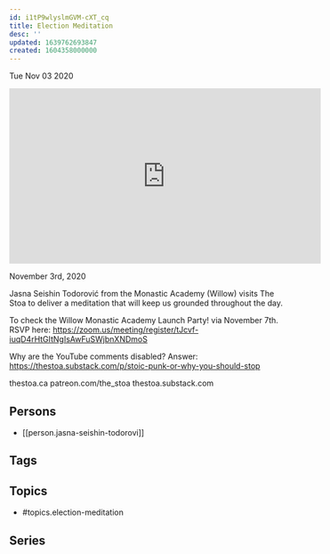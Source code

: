 ```yaml
---
id: i1tP9wlyslmGVM-cXT_cq
title: Election Meditation
desc: ''
updated: 1639762693847
created: 1604358000000
---
```





Tue Nov 03 2020

<iframe width="560" height="315" src="https://www.youtube.com/embed/hfHu4rS_4C8" title="Election Meditation w/ Jasna Seishin Todorović" frameborder="0" allow="accelerometer; autoplay; clipboard-write; encrypted-media; gyroscope; picture-in-picture" allowfullscreen ></iframe>

November 3rd, 2020

Jasna Seishin Todorović from the Monastic Academy (Willow) visits The Stoa to deliver a meditation that will keep us grounded throughout the day.

To check the Willow Monastic Academy Launch Party! via November 7th. RSVP here: https://zoom.us/meeting/register/tJcvf-iuqD4rHtGItNgIsAwFuSWjbnXNDmoS 

Why are the YouTube comments disabled? Answer: https://thestoa.substack.com/p/stoic-punk-or-why-you-should-stop

thestoa.ca
patreon.com/the_stoa
thestoa.substack.com

## Persons

- [[person.jasna-seishin-todorovi]]

## Tags



## Topics

- #topics.election-meditation

## Series



